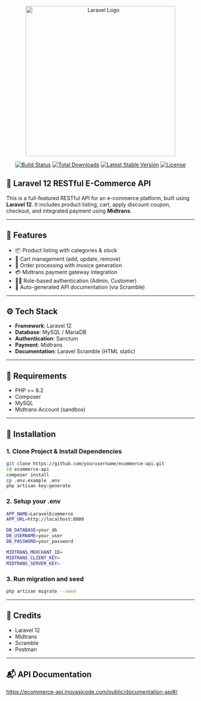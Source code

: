 <p align="center"><a href="https://laravel.com" target="_blank"><img src="https://raw.githubusercontent.com/laravel/art/master/logo-lockup/5%20SVG/2%20CMYK/1%20Full%20Color/laravel-logolockup-cmyk-red.svg" width="400" alt="Laravel Logo"></a></p>

<p align="center">
<a href="https://github.com/laravel/framework/actions"><img src="https://github.com/laravel/framework/workflows/tests/badge.svg" alt="Build Status"></a>
<a href="https://packagist.org/packages/laravel/framework"><img src="https://img.shields.io/packagist/dt/laravel/framework" alt="Total Downloads"></a>
<a href="https://packagist.org/packages/laravel/framework"><img src="https://img.shields.io/packagist/v/laravel/framework" alt="Latest Stable Version"></a>
<a href="https://packagist.org/packages/laravel/framework"><img src="https://img.shields.io/packagist/l/laravel/framework" alt="License"></a>
</p>

## 🛒 Laravel 12 RESTful E-Commerce API

This is a full-featured RESTful API for an e-commerce platform, built using **Laravel 12**. It includes product listing, cart, apply discount coupon, checkout, and integrated payment using **Midtrans**.

---

## 🚀 Features

- 📦 Product listing with categories & stock
- 🛒 Cart management (add, update, remove)
- 🧾 Order processing with invoice generation
- 💳 Midtrans payment gateway integration
- 🧑‍💼 Role-based authentication (Admin, Customer)
- 📑 Auto-generated API documentation (via Scramble)

---

## ⚙️ Tech Stack

- **Framework**: Laravel 12
- **Database**: MySQL / MariaDB
- **Authentication**: Sanctum
- **Payment**: Midtrans
- **Documentation**: Laravel Scramble (HTML static)

---

## 🧪 Requirements

- PHP >= 8.2
- Composer
- MySQL
- Midtrans Account (sandbox)

---

## 🔧 Installation

### 1. Clone Project & Install Dependencies
```bash
git clone https://github.com/yourusername/ecommerce-api.git
cd ecommerce-api
composer install
cp .env.example .env
php artisan key:generate
```

### 2. Setup your .env
```bash
APP_NAME=LaravelEcommerce
APP_URL=http://localhost:8000

DB_DATABASE=your_db
DB_USERNAME=your_user
DB_PASSWORD=your_password

MIDTRANS_MERCHANT_ID=
MIDTRANS_CLIENT_KEY=
MIDTRANS_SERVER_KEY=
```

### 3. Run migration and seed
```bash
php artisan migrate --seed
```

---

## 🙌 Credits

- Laravel 12
- Midtrans
- Scramble
- Postman

---

## 📬 API Documentation
https://ecommerce-api.inovasicode.com/public/documentation-api#/


